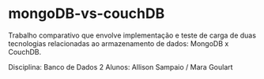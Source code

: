 # mongoDB-vs-couchDB
Trabalho comparativo que envolve implementação e teste de carga de duas tecnologias relacionadas ao armazenamento de dados: MongoDB x CouchDB.

Disciplina: Banco de Dados 2
Alunos: Allison Sampaio / Mara Goulart
